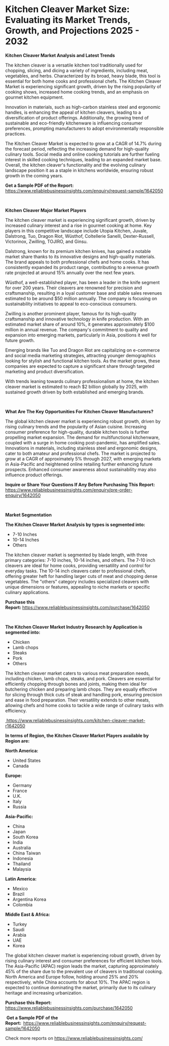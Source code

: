 <p><h1>Kitchen Cleaver Market Size: Evaluating its Market Trends, Growth, and Projections 2025 - 2032</h1></p><p><strong>Kitchen Cleaver Market Analysis and Latest Trends</strong></p>
<p><p>The kitchen cleaver is a versatile kitchen tool traditionally used for chopping, slicing, and dicing a variety of ingredients, including meat, vegetables, and herbs. Characterized by its broad, heavy blade, this tool is essential for both home cooks and professional chefs. The Kitchen Cleaver Market is experiencing significant growth, driven by the rising popularity of cooking shows, increased home cooking trends, and an emphasis on gourmet kitchen equipment.</p><p>Innovation in materials, such as high-carbon stainless steel and ergonomic handles, is enhancing the appeal of kitchen cleavers, leading to a diversification of product offerings. Additionally, the growing trend of sustainable and eco-friendly kitchenware is influencing consumer preferences, prompting manufacturers to adopt environmentally responsible practices.</p><p>The Kitchen Cleaver Market is expected to grow at a CAGR of 14.7% during the forecast period, reflecting the increasing demand for high-quality culinary tools. Social media and online cooking tutorials are further fueling interest in skilled cooking techniques, leading to an expanded market base. Overall, the kitchen cleaver's functionality and the evolving culinary landscape position it as a staple in kitchens worldwide, ensuring robust growth in the coming years.</p></p>
<p><strong>Get a Sample PDF of the Report:&nbsp;</strong> <a href="https://www.reliablebusinessinsights.com/enquiry/request-sample/1642050?utm_campaign=2187&utm_medium=2&utm_source=Github&utm_content=ia&utm_term=09022025&utm_id=kitchen-cleaver">https://www.reliablebusinessinsights.com/enquiry/request-sample/1642050</a></p>
<p>&nbsp;</p>
<p><strong>Kitchen Cleaver Major Market Players</strong></p>
<p><p>The kitchen cleaver market is experiencing significant growth, driven by increased culinary interest and a rise in gourmet cooking at home. Key players in this competitive landscape include Utopia Kitchen, Juvale, Dalstrong, Tuo, Dragon Riot, Wüsthof, Coltellerie Sanelli, Dexter-Russell, Victorinox, Zwilling, TOJIRO, and Ginsu.</p><p>Dalstrong, known for its premium kitchen knives, has gained a notable market share thanks to its innovative designs and high-quality materials. The brand appeals to both professional chefs and home cooks. It has consistently expanded its product range, contributing to a revenue growth rate projected at around 15% annually over the next few years.</p><p>Wüsthof, a well-established player, has been a leader in the knife segment for over 200 years. Their cleavers are renowned for precision and craftsmanship, resulting in a loyal customer base and stable sales revenues estimated to be around $50 million annually. The company is focusing on sustainability initiatives to appeal to eco-conscious consumers.</p><p>Zwilling is another prominent player, famous for its high-quality craftsmanship and innovative technology in knife production. With an estimated market share of around 10%, it generates approximately $100 million in annual revenue. The company's commitment to quality and expansion into emerging markets, particularly in Asia, positions it well for future growth.</p><p>Emerging brands like Tuo and Dragon Riot are capitalizing on e-commerce and social media marketing strategies, attracting younger demographics looking for stylish and functional kitchen tools. As the market grows, these companies are expected to capture a significant share through targeted marketing and product diversification.</p><p>With trends leaning towards culinary professionalism at home, the kitchen cleaver market is estimated to reach $2 billion globally by 2025, with sustained growth driven by both established and emerging brands.</p></p>
<p>&nbsp;</p>
<p><strong>What Are The Key Opportunities For Kitchen Cleaver Manufacturers?</strong></p>
<p><p>The global kitchen cleaver market is experiencing robust growth, driven by rising culinary trends and the popularity of Asian cuisine. Increasing consumer preference for high-quality, durable kitchen tools is further propelling market expansion. The demand for multifunctional kitchenware, coupled with a surge in home cooking post-pandemic, has amplified sales. Innovations in materials, including stainless steel and ergonomic designs, cater to both amateur and professional chefs. The market is projected to grow at a CAGR of approximately 5% through 2027, with emerging markets in Asia-Pacific and heightened online retailing further enhancing future prospects. Enhanced consumer awareness about sustainability may also influence product offerings.</p></p>
<p><strong>Inquire or Share Your Questions If Any Before Purchasing This Report:</strong> <a href="https://www.reliablebusinessinsights.com/enquiry/pre-order-enquiry/1642050?utm_campaign=2187&utm_medium=2&utm_source=Github&utm_content=ia&utm_term=09022025&utm_id=kitchen-cleaver">https://www.reliablebusinessinsights.com/enquiry/pre-order-enquiry/1642050</a></p>
<p>&nbsp;</p>
<p><strong>Market Segmentation</strong></p>
<p><strong>The Kitchen Cleaver Market Analysis by types is segmented into:</strong></p>
<p><ul><li>7-10 Inches</li><li>10-14 Inches</li><li>Others</li></ul></p>
<p><p>The kitchen cleaver market is segmented by blade length, with three primary categories: 7-10 inches, 10-14 inches, and others. The 7-10 inch cleavers are ideal for home cooks, providing versatility and control for everyday tasks. The 10-14 inch cleavers cater to professional chefs, offering greater heft for handling larger cuts of meat and chopping dense vegetables. The "others" category includes specialized cleavers with unique dimensions or features, appealing to niche markets or specific culinary applications.</p></p>
<p><strong>Purchase this Report:&nbsp;</strong><a href="https://www.reliablebusinessinsights.com/purchase/1642050?utm_campaign=2187&utm_medium=2&utm_source=Github&utm_content=ia&utm_term=09022025&utm_id=kitchen-cleaver">https://www.reliablebusinessinsights.com/purchase/1642050</a></p>
<p>&nbsp;</p>
<p><strong>The Kitchen Cleaver Market Industry Research by Application is segmented into:</strong></p>
<p><ul><li>Chicken</li><li>Lamb chops</li><li>Steaks</li><li>Pork</li><li>Others</li></ul></p>
<p><p>The kitchen cleaver market caters to various meat preparation needs, including chicken, lamb chops, steaks, and pork. Cleavers are essential for efficiently chopping through bones and joints, making them ideal for butchering chicken and preparing lamb chops. They are equally effective for slicing through thick cuts of steak and handling pork, ensuring precision and ease in food preparation. Their versatility extends to other meats, allowing chefs and home cooks to tackle a wide range of culinary tasks with efficiency.</p></p>
<p><a href="https://www.reliablebusinessinsights.com/kitchen-cleaver-market-r1642050?utm_campaign=2187&utm_medium=2&utm_source=Github&utm_content=ia&utm_term=09022025&utm_id=kitchen-cleaver">&nbsp;https://www.reliablebusinessinsights.com/kitchen-cleaver-market-r1642050</a></p>
<p><strong>In terms of Region, the Kitchen Cleaver Market Players available by Region are:</strong></p>
<p>
    <p> <strong> North America: </strong>
        <ul>
            <li>United States</li>
            <li>Canada</li>
        </ul>
        </p> 
    <p> <strong> Europe: </strong>
        <ul>
            <li>Germany</li>
            <li>France</li>
            <li>U.K.</li>
            <li>Italy</li>
            <li>Russia</li>
        </ul>
        </p> 
    <p> <strong> Asia-Pacific: </strong>
        <ul>
            <li>China</li>
            <li>Japan</li>
            <li>South Korea</li>
            <li>India</li>
            <li>Australia</li>
            <li>China Taiwan</li>
            <li>Indonesia</li>
            <li>Thailand</li>
            <li>Malaysia</li>
        </ul>
        </p> 
    <p> <strong> Latin America: </strong>
        <ul>
            <li>Mexico</li>
            <li>Brazil</li>
            <li>Argentina Korea</li>
            <li>Colombia</li>
        </ul>
        </p> 
    <p> <strong> Middle East & Africa: </strong>
        <ul>
            <li>Turkey</li>
            <li>Saudi</li>
            <li>Arabia</li>
            <li>UAE</li>
            <li>Korea</li>
        </ul>
    </p>
    </p>
<p><p>The global kitchen cleaver market is experiencing robust growth, driven by rising culinary interest and consumer preferences for efficient kitchen tools. The Asia-Pacific (APAC) region leads the market, capturing approximately 45% of the share due to the prevalent use of cleavers in traditional cooking. North America and Europe follow, holding around 25% and 20% respectively, while China accounts for about 10%. The APAC region is expected to continue dominating the market, primarily due to its culinary heritage and increasing urbanization.</p></p>
<p><strong>Purchase this Report: </strong><a href="https://www.reliablebusinessinsights.com/purchase/1642050?utm_campaign=2187&utm_medium=2&utm_source=Github&utm_content=ia&utm_term=09022025&utm_id=kitchen-cleaver">https://www.reliablebusinessinsights.com/purchase/1642050</a></p>
<p>&nbsp;<strong>Get a Sample PDF of the Report:&nbsp;&nbsp;</strong><a href="https://www.reliablebusinessinsights.com/enquiry/request-sample/1642050?utm_campaign=2187&utm_medium=2&utm_source=Github&utm_content=ia&utm_term=09022025&utm_id=kitchen-cleaver">https://www.reliablebusinessinsights.com/enquiry/request-sample/1642050</a></p>
<p><strong></strong></p>
<p>Check more reports on <a href="https://www.reliablebusinessinsights.com/?utm_campaign=2187&utm_medium=2&utm_source=Github&utm_content=ia&utm_term=09022025&utm_id=kitchen-cleaver">https://www.reliablebusinessinsights.com/</a></p>